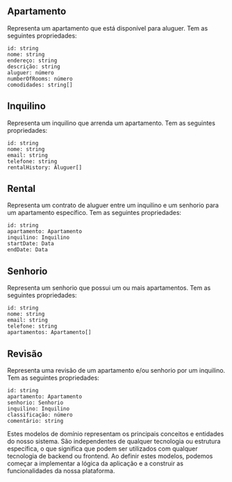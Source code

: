 

## Apartamento 
 
Representa um apartamento que está disponível para aluguer. Tem as seguintes propriedades:

```
id: string
nome: string
endereço: string
descrição: string
aluguer: número
numberOfRooms: número
comodidades: string[]
```

## Inquilino

Representa um inquilino que arrenda um apartamento. Tem as seguintes propriedades:

```
id: string
nome: string
email: string
telefone: string
rentalHistory: Aluguer[]

```

## Rental
 
Representa um contrato de aluguer entre um inquilino e um senhorio para um apartamento específico. Tem as seguintes propriedades:

```
id: string
apartamento: Apartamento
inquilino: Inquilino
startDate: Data
endDate: Data
```

## Senhorio 

Representa um senhorio que possui um ou mais apartamentos. Tem as seguintes propriedades:

```
id: string
nome: string
email: string
telefone: string
apartamentos: Apartamento[]

```


## Revisão 

Representa uma revisão de um apartamento e/ou senhorio por um inquilino. Tem as seguintes propriedades:

```
id: string
apartamento: Apartamento
senhorio: Senhorio
inquilino: Inquilino
classificação: número
comentário: string

```


Estes modelos de domínio representam os principais conceitos e entidades do nosso sistema. São independentes de qualquer tecnologia ou estrutura específica, o que significa que podem ser utilizados com qualquer tecnologia de backend ou frontend. Ao definir estes modelos, podemos começar a implementar a lógica da aplicação e a construir as funcionalidades da nossa plataforma.